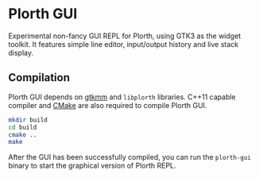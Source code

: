 # Plorth GUI

Experimental non-fancy GUI REPL for Plorth, using GTK3 as the widget toolkit.
It features simple line editor, input/output history and live stack display.

## Compilation

Plorth GUI depends on [gtkmm] and `libplorth` libraries. C++11 capable compiler
and [CMake] are also required to compile Plorth GUI.

```bash
mkdir build
cd build
cmake ..
make
```

After the GUI has been successfully compiled, you can run the `plorth-gui`
binary to start the graphical version of Plorth REPL.

[gtkmm]: https://gtkmm.org
[CMake]: https://www.cmake.org
